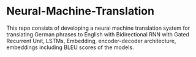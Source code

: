 # Neural-Machine-Translation

This repo consists of developing a neural machine translation system for translating German phrases to English with Bidirectional RNN with Gated Recurrent Unit, LSTMs, Embedding, encoder-decoder architecture, embeddings including BLEU scores of the models.
